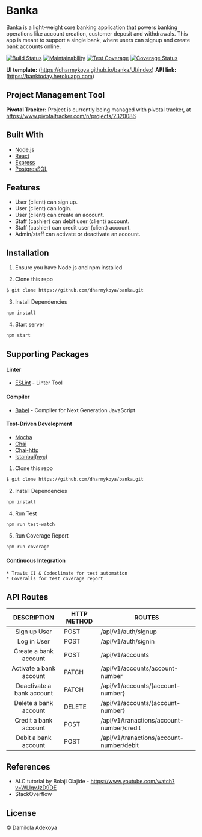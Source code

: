 # Banka
Banka is a light-weight core banking application that powers banking operations like account  creation, customer deposit and withdrawals. This app is meant to support a single bank, where  users can signup and create bank accounts online.

[![Build Status](https://travis-ci.org/dharmykoya/banka.svg?branch=develop)](https://travis-ci.org/dharmykoya/banka) [![Maintainability](https://api.codeclimate.com/v1/badges/752844bdd365e48cd9d7/maintainability)](https://codeclimate.com/github/dharmykoya/banka/maintainability) [![Test Coverage](https://api.codeclimate.com/v1/badges/752844bdd365e48cd9d7/test_coverage)](https://codeclimate.com/github/dharmykoya/banka/test_coverage) [![Coverage Status](https://coveralls.io/repos/github/dharmykoya/banka/badge.svg)](https://coveralls.io/github/dharmykoya/banka)


**UI template:** (https://dharmykoya.github.io/banka/UI/index)
**API link:** (https://banktoday.herokuapp.com)

## Project Management Tool

**Pivotal Tracker:** Project is currently being managed with pivotal tracker, at https://www.pivotaltracker.com/n/projects/2320086

## Built With
- [Node.js](https://nodejs.org/en/)
- [React](https://reactjs.org)
- [Express](https://expressjs.com)
- [PostgresSQL](https://postgresql.org)

## Features
- User (client) can sign up.  
- User (client) can login.  
- User (client) can create an account.  
- Staff (cashier) can debit user (client) account.  
- Staff (cashier) can credit user (client) account.  
- Admin/staff can activate or deactivate an account. 

## Installation
1. Ensure you have Node.js and npm installed

2. Clone this repo
```bash
$ git clone https://github.com/dharmykoya/banka.git
```
3. Install Dependencies
```bash
npm install
```
4. Start server
```bash
npm start
```

## Supporting Packages
#### Linter
- [ESLint](https://eslint.org/) - Linter Tool

#### Compiler
- [Babel](https://eslint.org/) - Compiler for Next Generation JavaScript

#### Test-Driven Development

- [Mocha](https://mochajs.org/) 
- [Chai](http://chaijs.com/)
- [Chai-http](https://github.com/visionmedia/supertest)
- [Istanbul(nyc)](https://istanbul.js.org/)


1. Clone this repo
```bash
$ git clone https://github.com/dharmykoya/banka.git
```
2. Install Dependencies
```bash
npm install
```
4. Run Test
```bash
npm run test-watch
```
5. Run Coverage Report
```bash
npm run coverage
```

#### Continuous Integration
    * Travis CI & Codeclimate for test automation
    * Coveralls for test coverage report

## API Routes

|        DESCRIPTION        | HTTP METHOD | ROUTES                               |
| :-----------------------: | ----------- | ------------------------------------ |
|       Sign up User        | POST        | /api/v1/auth/signup                  |
|        Log in User        | POST        | /api/v1/auth/signin                  |
|   Create a bank account   | POST        | /api/v1/accounts                     |
|  Activate a bank account  | PATCH       | /api/v1/accounts/account-number      |
| Deactivate a bank account | PATCH       | /api/v1/accounts/{account-number}    |
|   Delete a bank account   | DELETE      | /api/v1/accounts/{account-number}    |
|   Credit a bank account   | POST        | /api/v1/tranactions/account-number/credit |
|   Debit a bank account    | POST         | /api/v1/tranactions/account-number/debit |

## References

- ALC tutorial by Bolaji Olajide - https://www.youtube.com/watch?v=WLIqvJzD9DE
- StackOverflow

## License

&copy; Damilola Adekoya